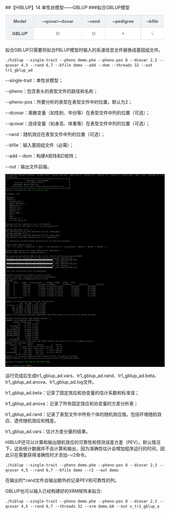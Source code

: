 ##【HIBLUP】14 单性状模型——GBLUP
###拟合GBLUP模型

![](picture/1.png)

拟合GBLUP只需要将拟合PBLUP模型时输入的系谱信息文件替换成基因组文件。

```
./hiblup --single-trait --pheno demo.phe --pheno-pos 8 --dcovar 2,3 --qcovar 4,5 --rand 6,7 --bfile demo --add --dom --threads 32 --out tr1_gblup_ad
```

--single-trait：单性状模型；

--pheno：包含表头的表型文件的路径和名称；

--pheno-pos：所要分析的表型在表型文件中的位置，默认为2；

--dcovar：离散变量（如性别、年份等）在表型文件中列的位置（可选）；

--qcovar：连续变量（如身高、体重等）在表型文件中列的位置（可选）；

--rand：随机效应在表型文件中列的位置（可选）；

--bfile：输入基因组文件（必需）；

--add --dom：构建A矩阵和D矩阵；

--out：输出文件前缀。

![](picture/2.png)

运行完成后生成tr1\_gblup\_ad.vars、tr1\_gblup\_ad.rand、tr1\_gblup\_ad.beta、tr1\_gblup\_ad.anova、tr1\_gblup\_ad.log文件。

tr1\_gblup\_ad.beta：记录了固定效应和协变量的估计系数和标准误；

tr1\_gblup\_ad.anova：记录了所有固定效应和协变量的方差分析表；

tr1\_gblup\_ad.rand：记录了表型文件中所有个体的随机效应值。包括环境随机效应、遗传随机效应和残差。

tr1\_gblup\_ad.vars：估计方差分量的结果。

HIBLUP还可以计算和输出随机效应的可靠性和预测误差方差（PEV）。默认情况下，这些统计数据并不会计算和输出，因为准确性估计会增加程序运行的时间，因此只在需要获得准确性时才添加--r2命令。

```​
./hiblup --single-trait --pheno demo.phe --pheno-pos 8 --dcovar 2,3 --qcovar 4,5 --rand 6,7 --bfile demo --r2 --out demo
```

在输出的*.rand文件会输出额外的记录PEV和可靠性的列。

GBLUP也可以输入已经构建好的XRM矩阵来拟合:

```​
./hiblup --single-trait --pheno demo.phe --pheno-pos 8 --dcovar 2,3 --qcovar 4,5 --rand 6,7 --threads 32 --xrm demo.GA --out x_tr1_gblup_a    
```
```./hiblup --single-trait --pheno demo.phe --pheno-pos 8 --dcovar 2,3 --qcovar 4,5 --rand 6,7 --threads 32 --xrm demo.GD --out x_tr1_gblup_d
```
```./hiblup --single-trait --pheno demo.phe --pheno-pos 8 --dcovar 2,3 --qcovar 4,5 --rand 6,7 --threads 32 --xrm demo.GA,demo.GD --out x_tr1_gblup_ad
```

